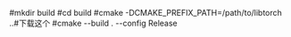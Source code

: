 
#mkdir build
#cd build
#cmake -DCMAKE_PREFIX_PATH=/path/to/libtorch ..#下载这个
#cmake --build . --config Release
